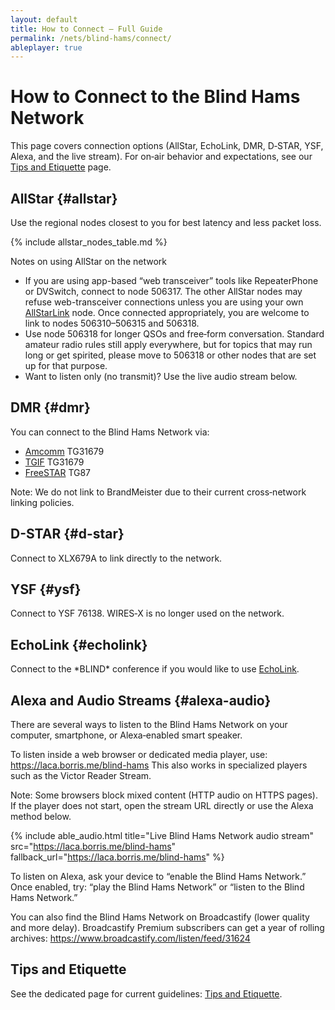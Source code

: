 ```yaml
---
layout: default
title: How to Connect — Full Guide
permalink: /nets/blind-hams/connect/
ableplayer: true
---
```


# How to Connect to the Blind Hams Network

This page covers connection options (AllStar, EchoLink, DMR, D‑STAR, YSF, Alexa, and the live stream). For on‑air behavior and expectations, see our <a href="/nets/blind-hams/etiquette/">Tips and Etiquette</a> page.

## AllStar {#allstar}

Use the regional nodes closest to you for best latency and less packet loss.

{% include allstar_nodes_table.md %}

Notes on using AllStar on the network
- If you are using app-based “web transceiver” tools like RepeaterPhone or DVSwitch, connect to node 506317. The other AllStar nodes may refuse web-transceiver connections unless you are using your own [AllStarLink](https://www.allstarlink.org) node. Once connected appropriately, you are welcome to link to nodes 506310–506315 and 506318.
- Use node 506318 for longer QSOs and free‑form conversation. Standard amateur radio rules still apply everywhere, but for topics that may run long or get spirited, please move to 506318 or other nodes that are set up for that purpose.
- Want to listen only (no transmit)? Use the live audio stream below.
## DMR {#dmr}

You can connect to the Blind Hams Network via:
- [Amcomm](https://www.amcomm.network) TG31679
- [TGIF](https://tgif.network) TG31679
- [FreeSTAR](https://freestar.network) TG87

Note: We do not link to BrandMeister due to their current cross‑network linking policies.
 
 ## D-STAR {#d-star}

Connect to XLX679A to link directly to the network.

## YSF {#ysf}

Connect to YSF 76138. WIRES‑X is no longer used on the network.

## EchoLink {#echolink}

Connect to the \*BLIND\* conference if you would like to use [EchoLink](https://www.echolink.org).

## Alexa and Audio Streams {#alexa-audio}

There are several ways to listen to the Blind Hams Network on your
computer, smartphone, or Alexa‑enabled smart speaker.

To listen inside a web browser or dedicated media player, use:
<https://laca.borris.me/blind-hams>
This also works in specialized players such as the Victor Reader Stream.

Note: Some browsers block mixed content (HTTP audio on HTTPS pages). If the player does not start, open the stream URL directly or use the Alexa method below.

{% include able_audio.html 
   title="Live Blind Hams Network audio stream" 
   src="https://laca.borris.me/blind-hams" 
   fallback_url="https://laca.borris.me/blind-hams" %}

To listen on Alexa, ask your device to “enable the Blind Hams Network.” Once enabled, try:
“play the Blind Hams Network” or “listen to the Blind Hams Network.”

You can also find the Blind Hams Network on Broadcastify (lower quality and more delay). Broadcastify Premium subscribers can get a year of rolling archives:
<https://www.broadcastify.com/listen/feed/31624>

## Tips and Etiquette

See the dedicated page for current guidelines: <a href="/nets/blind-hams/etiquette/">Tips and Etiquette</a>.
